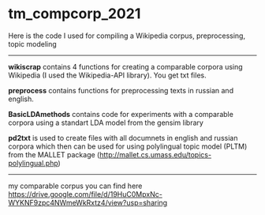 # tm_compcorp_2021
Here is the code I used for compiling a Wikipedia corpus, preprocessing, topic modeling
***
 **wikiscrap** contains 4 functions for creating a comparable corpora using Wikipedia (I used the Wikipedia-API library). You get txt files.
 
 **preprocess** contains functions for preprocessing texts in russian and english. 
 
 **BasicLDAmethods** contains code for experiments with a comparable corpora using a standart LDA model from the gensim library
 
 **pd2txt** is used to create files with all documnets in english and russian corpora which then can be used for using polylingual topic model (PLTM) from the MALLET package (http://mallet.cs.umass.edu/topics-polylingual.php)

 ***
 my comparable corpus you can find here https://drive.google.com/file/d/19HuC0MpxNc-WYKNF9zpc4NWmeWkRxtz4/view?usp=sharing
 
